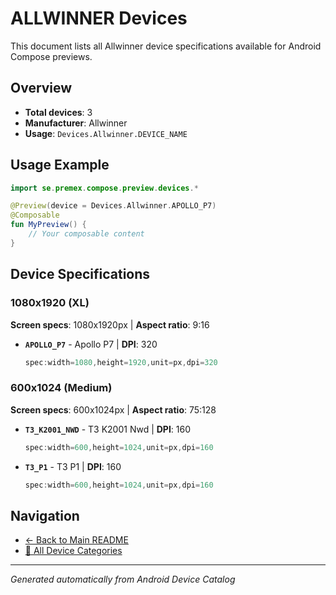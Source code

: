 # ALLWINNER Devices

This document lists all Allwinner device specifications available for Android Compose previews.

## Overview

- **Total devices**: 3
- **Manufacturer**: Allwinner
- **Usage**: `Devices.Allwinner.DEVICE_NAME`

## Usage Example

```kotlin
import se.premex.compose.preview.devices.*

@Preview(device = Devices.Allwinner.APOLLO_P7)
@Composable
fun MyPreview() {
    // Your composable content
}
```

## Device Specifications

### 1080x1920 (XL)

**Screen specs**: 1080x1920px | **Aspect ratio**: 9:16

- **`APOLLO_P7`** - Apollo P7 | **DPI**: 320
  ```kotlin
  spec:width=1080,height=1920,unit=px,dpi=320
  ```

### 600x1024 (Medium)

**Screen specs**: 600x1024px | **Aspect ratio**: 75:128

- **`T3_K2001_NWD`** - T3 K2001 Nwd | **DPI**: 160
  ```kotlin
  spec:width=600,height=1024,unit=px,dpi=160
  ```

- **`T3_P1`** - T3 P1 | **DPI**: 160
  ```kotlin
  spec:width=600,height=1024,unit=px,dpi=160
  ```

## Navigation

- [← Back to Main README](../../README.md)
- [📱 All Device Categories](../README.md)

---
*Generated automatically from Android Device Catalog*
